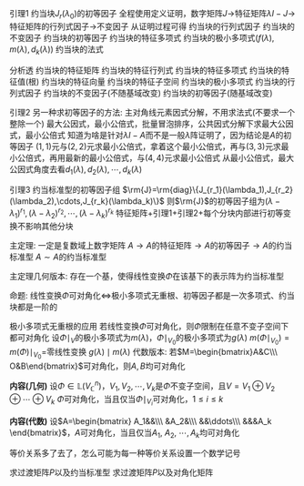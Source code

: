 引理1 约当块$J_r(\lambda_0)$的初等因子
全程使用定义证明，数字矩阵$J\to$特征矩阵$\lambda I-J\to$特征矩阵的行列式因子$\to$不变因子
从证明过程可得
约当块的行列式因子
约当块的不变因子
约当块的初等因子
约当块的特征多项式
约当块的极小多项式($f(\lambda),m(\lambda),d_k(\lambda)$)
约当块的法式

分析透
约当块的特征矩阵
约当块的特征行列式
约当块的特征多项式
约当块的特征值(根)
约当块的特征向量
约当块的特征子空间
约当块的极小多项式
约当块的行列式因子
约当块的不变因子(不随基域改变)
约当块的初等因子(随基域改变)

引理2 另一种求初等因子的方法: 主对角线元素因式分解，不用求法式(不要求一个整除一个)
最大公因式，最小公倍式，批量冒泡排序，公共因式分解下求最大公因式，最小公倍式
知道为啥是针对$\lambda I-A$而不是一般$\lambda$阵证明了，因为结论是$A$的初等因子
$(1,1)$元与$(2,2)$元求最小公倍式，拿着这个最小公倍式，再与$(3,3)$元求最小公倍式，再用最新的最小公倍式，与$(4,4)$元求最小公倍式
从最小公倍式，最大公因式角度去看$d_1(\lambda),d_2(\lambda),\cdots,d_k(\lambda)$

引理3 约当标准型的初等因子组
$\rm{J}=\rm{diag}\{J_{r_1}(\lambda_1),J_{r_2}(\lambda_2),\cdots,J_{r_k}(\lambda_k)\}$
则$\rm{J}$的初等因子组为$(\lambda-\lambda_1)^{r_1}, (\lambda-\lambda_2)^{r_2}, \cdots, (\lambda-\lambda_k)^{r_k}$
特征矩阵+引理1+引理2+每个分块内部进行初等变换不影响其他分块

主定理: 一定是复数域上数字矩阵
$A\longrightarrow A$的特征矩阵$\longrightarrow A$的初等因子$\longrightarrow A$的约当标准型
$A\sim A$的约当标准型

主定理几何版本: 存在一个基，使得线性变换$\Phi$在该基下的表示阵为约当标准型

命题: 线性变换$\Phi$可对角化$\iff$极小多项式无重根、初等因子都是一次多项式、约当块都是一阶的

极小多项式无重根的应用
若线性变换$\Phi$可对角化，则$\Phi$限制在任意不变子空间下都可对角化
设$\Phi\mid_V$的极小多项式为$m(\lambda)$，$\Phi\mid_{V_0}$的极小多项式为$g(\lambda)$
$m(\Phi\mid_{V_0})=m(\Phi)\mid_{V_0}=$零线性变换
$g(\lambda)\mid m(\lambda)$
代数版本: 若$M=\begin{bmatrix}A&C\\\ O&B\end{bmatrix}$可对角化，则$A,B$均可对角化

**内容(几何)**
设$\Phi\in\mathbb{L}(V_{\mathbb{C}}^n)$，$V_1,V_2,\cdots,V_k$是$\Phi$不变子空间，且$V=V_1\oplus V_2\oplus\cdots\oplus V_k$
$\Phi$可对角化，当且仅当$\Phi\mid_{V_i}$可对角化，$1\le i\le k$

**内容(代数)**
设$A=\begin{bmatrix}
A_1&&\\\ &A_2&\\\ &&\ddots\\\ &&&A_k
\end{bmatrix}$，$A$可对角化，当且仅当$A_1,\ A_2,\ \cdots, A_k$均可对角化

等价关系多了去了，怎么可能为每一种等价关系设置一个数学记号

求过渡矩阵$P$以及约当标准型
求过渡矩阵$P$以及对角化矩阵
